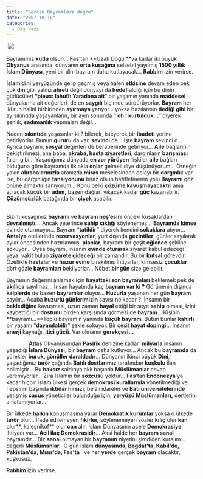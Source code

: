 ```yaml
---
title: "Gerçek Bayramlara doğru"
date: "2007-10-10"
categories: 
  - Baş Yazı
---
```


 ![](../uploads/image/besmele21rb.jpg)

Bayramınız **kutlu** olsun... **Fas**’tan **Uzak Doğu'**ya kadar iki büyük **Okyanus** arasında, dünyanın **orta kuşağına** selsebil yayılmış **1500 yıllık İslam Dünyası**, yeni bir dini bayram daha kutlayacak... **Rabbim** izin verirse.

**İslam dini** yeryüzünde gelip geçmiş veya halen **etkisine** devam eden pek çok **din** gibi yalnız **ahreti** değil dünyayı da **hedef** aldığı için bu dinin güdücüleri **“pieux: lahutî: Yaradana ait**” bir yaşamın yanında **maddesel** dünyalarına ait değerleri  de en **saygılı** biçimde sürdürüyorlar. **Bayram** her iki ruh halini birbirinden **ayırmaya** yarıyor... yoksa bazılarının **dediği gibi** bir ay sıkıntıda yaşayanların, bir ayın sonunda “ **oh ! kurtulduk...”** diyerek şenlik, **şadımanlık** yapmaları değil...

Neden **sıkıntıda** yaşasınlar ki ? bilerek, isteyerek bir **ibadeti** yerine getiriyorlar. Bunun **gururu** da var, **sevinci** de... İşte **bayram** sevinci o... Ayrıca bayram, **sosyal** değerleri de beraberinde getiriyor... **Aile** bağlarının pekiştirilmesi, ana baba, **akraba, hasta ziyaretleri**, dargınların **barışması**  falan gibi... Yaşadığımız dünyada **en zor yürüyen** ilişkiler **aile** bağları olduğuna göre bayramda ilk akla **onlar** gelmeli diye düşünüyorum... Örneğin yakın **akrabalarınızla** aranızda **miras** meselesinden dolayı bir **dargınlık** var ise, bu dargınlığın **tansiyonunu** biraz olsun hafifletmenin yolu **Bayramı** göz önüne almaktır sanıyorum... Konu belki **çözüme kavuşmayacaktır** ama atılacak küçük bir **adım,** bazen dağları yıkacak kadar **güç** kazanabilir. **Çözümsüzlük** batağında bir **çiçek** açabilir.

                                        
Bizim kuşağımız **bayramı** ve **bayram neş’esini** önceki kuşaklardan **devralmıştı...** Ancak yeterince **sahip çıktığı** söylenemez... **Bayramda kimse** evinde oturmuyor... Bayram “**tatildir”** diyerek kendini **sokaklara** atıyor... **Antalya** otellerinde **rezervasyonlar,** yurt dışında **gezintiler**, günler sayılarak aylar öncesinden hazırlanmış  **planlar**, bayramı bir çeşit **eğlence** şekline sokuyor... Oysa bayram, insanın **evinde oturarak** ziyaret kabul edeceği veya  vakit bulup **ziyarete gideceği** bir zamandır. Bu bir **kutsal** görevdir. Özellikle **hastalar** ve **huzur evine** bırakılmış İhtiyarlar, kimsesiz **çocuklar** dört gözle **bayramları** bekliyorlar... Nöbet **bir gün** size gelebilir.

Bayramın değerini anlamak için **hayattaki son bayramları** beklemek pek de **akıllıca** sayılmaz... İnsan hayatında kaç **bayram var ki ?** Görünenin dışında **kalplerde** de bazen **bayramlar** oluyor... **Huzurla** yaşanan her gün **bayram** sayılır... Acaba **huzurlu günlerimizin** sayısı ne kadar ?  İnsanın bir **beklediğine** kavuşması, uzun zaman **hayal** ettiği bir şeye **sahip** olması, izini kaybettiği bir **dostunu** birden karşısında görmesi de **bayram**... Kişinin **bayramı...**Toplu bayramın yanında **küçük bayram**. Bütün bunlar **kahırlı** bir yaşamı “**dayanılabilir**” şekle sokuyor. Bir çeşit **hayat dopingi.**.. İnsanın **enerji** kaynağı, **itici gücü**. Var olmanın **gerekçesi...**

               **Atlas** Okyanusundan **Pasifik** denizine kadar  **milyarla** insanın yaşadığı **İslam Dünyası,** bir **bayram** daha kutluyor... Ancak bu **bayramda** da yürekler **buruk, gönüller daraldadır**... Dünyanın ikinci büyük **Dini**, yaşadığımız **terör** çağında **Batılı dostlarımız** tarafından **kuşkulu** ilan edilmiştir... Bu **haksız** saldırıya aklı başında **Müslümanlar** cevap veremiyorlar... Zira İslamın bir **sözcüsü** yoktur... **Fas**’tan **Endonezya**’ya kadar hiçbir İ**slam** ülkesi gerçek **demokrasi kurallarıyla** yönetilmediği ve hepsinin başında **iktidar hırsızı**, belâlı idareler ve **Batı üniversitelerinde** yetişmiş **casus** yöneticiler bulunduğu için, **yeryüzü Müslümanları,** dertlerini anlatamıyorlar...

Bir ülkede **halkın** konuşmasına yarar **Demokratik kurumlar** yoksa o ülkede **terör** olur... İfade edilemeyen **fikirler,** söylenemeyen sözler **kılıç** olur **kan** olur**, kaleşnikof** olur **can** alır. İslam Dünyasının acele **Demokrasiye** ihtiyacı var... **Acil ilaç Demokrasidir**... Aksi halde her **bayram sanal** bayramdır... Biz **sanal** olmayan bir **bayramın** niyetini şimdiden kuralım... değerli **Müslümanlar.**  O gün İslam **dünyasında, Bağdat'ta, Kabil'de, Pakistan'da, Mısır'da, Fas'ta**   ve her **yerde** gerçek **bayram** olacaktır, kuşkusuz.

**Rabbim** izin verirse.
